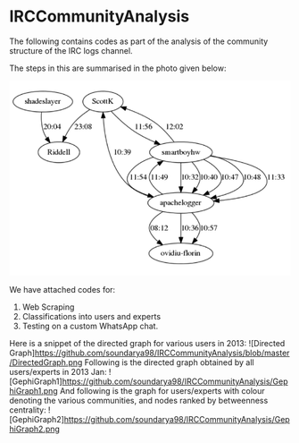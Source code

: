 # IRCCommunityAnalysis
The following contains codes as part of the analysis of the community structure of the IRC logs channel. 

The steps in this are summarised in the photo given below:

![Steps for creation of chat-bot](https://github.com/soundarya98/IRCCommunityAnalysis/blob/master/DirectedGraph.png)

We have attached codes for:
1. Web Scraping
2. Classifications into users and experts
3. Testing on a custom WhatsApp chat.


Here is a snippet of the directed graph for various users in 2013:
![Directed Graph]https://github.com/soundarya98/IRCCommunityAnalysis/blob/master/DirectedGraph.png
Following is the directed graph obtained by all users/experts in 2013 Jan:
![GephiGraph1]https://github.com/soundarya98/IRCCommunityAnalysis/GephiGraph1.png
And following is the graph for users/experts with colour denoting the various communities, and nodes ranked by betweenness centrality:
![GephiGraph2]https://github.com/soundarya98/IRCCommunityAnalysis/GephiGraph2.png
